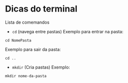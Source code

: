 # Dicas do terminal

Lista de comemandos

- `cd` (navega entre pastas) Exemplo para entrar na pasta:

```
cd NomePasta
```
Exemplo para sair da pasta:
```
cd ..
```
- `mkdir` (Cria pastas) Exemplo:
```
mkdir nome-da-pasta

```
